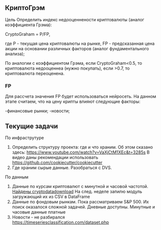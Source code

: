 ## КриптоГрэм

Цель
Определить индекс недооценнености криптовалюты (аналог коэффициента Грэма):

CryptoGraham = P/FP,


где P - текущая цена криптовалюты на рынке, FP - предсказанная цена акции на основании различных факторов 
(аналог фундаментального анализа);


По аналогии с коэффициентом Грэма, если CryptoGraham<0.5, то криптовалюта недооценнеа (нужно покупать), если >0.7,
то криптовалюта переоценена.

### FP

Для рассчета значения FP будет использоваться нейросеть. На данном этапе считаем, что на цену крипты влияют следующие факторы:

-финансовые рынки;
-новости;

## Текущие задачи


По инфраструтуре
1. Определить структуру проекта: где и что храним. Об этом сказано здесь: https://www.youtube.com/watch?v=VaXjCtM1XEc&t=3285s
В видео даны рекомендации использовать https://github.com/cookiecutter/cookiecutter
2. Где храним сырые данные. Разобраться с DVS.

По данным
1. Данные по курсам криптовалют с минутной и часовой частотой. [Найдены cryptodatadownload](https://www.cryptodatadownload.com/data/binance/)
На след. неделе запилю модуль загружающий их из CSV в DataFrame
2. Данные по фондовым рынкам. Пока рассматриваем S&P 500. Их поиск оказалося сложной задачей. Дневные доступны. 
Минутные и часовые данные платные
3. Новости - не разбирался
https://timeseriesclassification.com/dataset.php